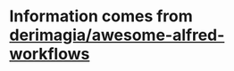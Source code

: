 # Information comes from [derimagia/awesome-alfred-workflows](https://github.com/derimagia/awesome-alfred-workflows)

